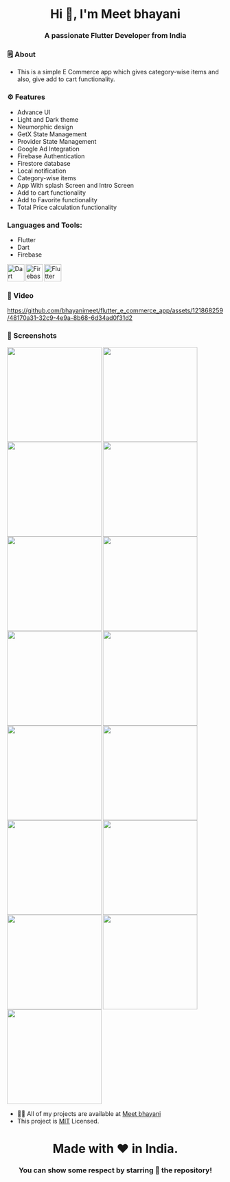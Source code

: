 <h1 align="center">Hi 👋, I'm Meet bhayani</h1>
<h3 align="center">A passionate Flutter Developer from India</h3>


<h3 align="left">🗒 About</h3>

- This is a simple E Commerce app which gives category-wise items and also, give add to cart functionality.


<h3 align="left">⚙️ Features</h3>

- Advance UI
- Light and Dark theme
- Neumorphic design
- GetX State Management
- Provider State Management
- Google Ad Integration
- Firebase Authentication
- Firestore database
- Local notification
- Category-wise items
- App With splash Screen and Intro Screen
- Add to cart functionality
- Add to Favorite functionality
- Total Price calculation functionality


<h3 align="left">Languages and Tools:</h3>

- Flutter
- Dart
- Firebase

<img align="left" src="https://www.vectorlogo.zone/logos/dartlang/dartlang-icon.svg" alt="Dart" width="40" height="40">
<img align="left" src="https://www.vectorlogo.zone/logos/firebase/firebase-icon.svg" alt="Firebase" width="40" height="40">
<img src="https://www.vectorlogo.zone/logos/flutterio/flutterio-icon.svg" alt="Flutter" width="40" height="40">


<h3 align="left">📲 Video</h3>

https://github.com/bhayanimeet/flutter_e_commerce_app/assets/121868259/48170a31-32c9-4e9a-8b68-6d34ad0f31d2


<h3 align="left">📲 Screenshots</h3>

<img align="left" src="https://github.com/bhayanimeet/flutter_e_commerce_app/assets/121868259/da901957-b633-4113-82b0-7ef032b37d7d" width="220px">
<img align="left" src="https://github.com/bhayanimeet/flutter_e_commerce_app/assets/121868259/9017ee2e-c1b7-4ac6-a366-51a89a3947ff" width="220px">
<img src="https://github.com/bhayanimeet/flutter_e_commerce_app/assets/121868259/0d2839ed-b2cb-47d1-acea-f9308efb5bb1" width="220px">
<img align="left" src="https://github.com/bhayanimeet/flutter_e_commerce_app/assets/121868259/4eb3aa57-2097-4152-ba5c-1c67e294fac4" width="220px">
<img align="left" src="https://github.com/bhayanimeet/flutter_e_commerce_app/assets/121868259/0176b7c9-2733-4faa-b54b-6afab38e246a" width="220px">
<img src="https://github.com/bhayanimeet/flutter_e_commerce_app/assets/121868259/8e37c595-dc05-4090-af26-0408d424a471" width="220px">
<img align="left" src="https://github.com/bhayanimeet/flutter_e_commerce_app/assets/121868259/efdac70e-8878-4f84-8394-177fb5ba2e8a" width="220px">
<img align="left" src="https://github.com/bhayanimeet/flutter_e_commerce_app/assets/121868259/a3f716db-dc78-48a1-8d11-4a7eb5b23a51" width="220px">
<img src="https://github.com/bhayanimeet/flutter_e_commerce_app/assets/121868259/7fdc5ebc-f2db-423a-ab46-6c47fb24d240" width="220px">
<img align="left" src="https://github.com/bhayanimeet/flutter_e_commerce_app/assets/121868259/99dd2b0a-f327-41a5-baa1-b23ae00650a6" width="220px">
<img align="left" src="https://github.com/bhayanimeet/flutter_e_commerce_app/assets/121868259/4d991789-3e83-4e29-ba9b-18aa9e27710e" width="220px">
<img src="https://github.com/bhayanimeet/flutter_e_commerce_app/assets/121868259/ac0c5906-7dfa-41ff-b6f9-350ce4e54efd" width="220px">
<img align="left" src="https://github.com/bhayanimeet/flutter_e_commerce_app/assets/121868259/f7ff6f0e-47fa-467f-a3eb-40795915a6f3" width="220px">
<img align="left" src="https://github.com/bhayanimeet/flutter_e_commerce_app/assets/121868259/b5ce5d09-eed7-4a13-8ed9-a4928fbbad9f" width="220px">
<img src="https://github.com/bhayanimeet/flutter_e_commerce_app/assets/121868259/936a8e99-f9d2-4374-a639-8b1c37514eb1" width="220px">


- 👨‍💻 All of my projects are available at [Meet bhayani](https://github.com/bhayanimeet)
- This project is [MIT](LICENSE.md) Licensed.



<h1 align="center">Made with ❤️ in India.</h1>
<h3 align="center">You can show some respect by starring 🌟 the repository!</h3>
